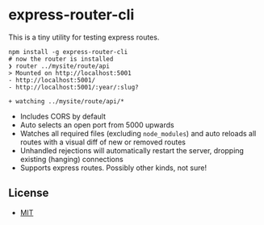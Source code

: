 # express-router-cli

This is a tiny utility for testing express routes.

```
npm install -g express-router-cli
# now the router is installed
❯ router ../mysite/route/api
> Mounted on http://localhost:5001
- http://localhost:5001/
- http://localhost:5001/:year/:slug?

+ watching ../mysite/route/api/*
```

- Includes CORS by default
- Auto selects an open port from 5000 upwards
- Watches all required files (excluding `node_modules`) and auto reloads all routes with a visual diff of new or removed routes
- Unhandled rejections will automatically restart the server, dropping existing (hanging) connections
- Supports express routes. Possibly other kinds, not sure!

## License

- [MIT](https://rem.mit-license.org)
